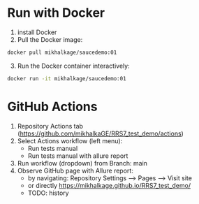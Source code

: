 # Run with Docker
1. install Docker
2. Pull the Docker image:
```bash
docker pull mikhalkage/saucedemo:01
```
3. Run the Docker container interactively:
```bash
docker run -it mikhalkage/saucedemo:01
```

# GitHub Actions 
1. Repository Actions tab (https://github.com/mikhalkaGE/RRS7_test_demo/actions)
2. Select Actions workflow (left menu):
    - Run tests manual
    - Run tests manual with allure report
3. Run workflow (dropdown) from Branch: main
4. Observe GitHub page with Allure report:
    - by navigating: Repository Settings --> Pages --> Visit site
    - or directly https://mikhalkage.github.io/RRS7_test_demo/
    - TODO: history